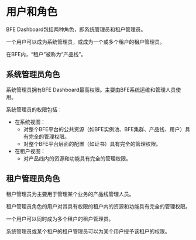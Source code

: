 # 用户和角色

BFE Dashboard包括两种角色，即系统管理员和租户管理员。

一个用户可以成为系统管理员，或成为一个或多个租户的租户管理员。

在BFE内，“租户”被称为“产品线”。

## 系统管理员角色

系统管理员拥有BFE Dashboard最高权限。主要由BFE系统运维和管理人员使用。

系统管理员的权限包括：

-   在系统视图：
    -   对整个BFE平台的公共资源（如BFE实例池、BFE集群、产品线、用户）具有完全的管理权限。
    -   对整个BFE平台层面的配置（如证书）具有完全的管理权限。
-   在租户视图：
    -   对产品线内的资源和功能具有完全的管理权限。

## 租户管理员角色

租户管理员为主要用于管理某个业务的产品线管理人员。

租户管理员角色的用户对其具有权限的租户内的资源和功能具有完全的管理权限。

一个用户可以同时成为多个租户的租户管理员。

系统管理员或某个租户的租户管理员可以为某个用户授予该租户的权限。

